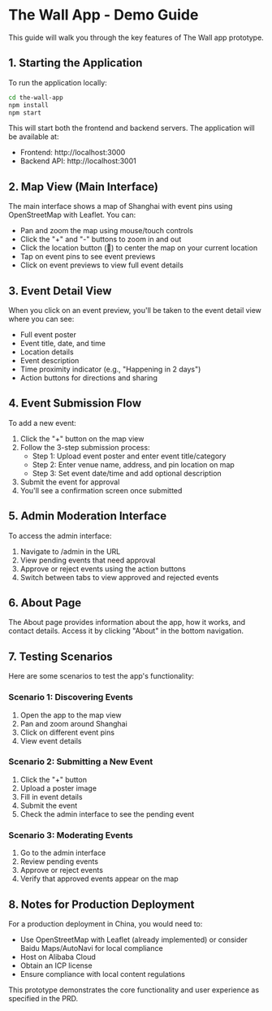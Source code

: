 # The Wall App - Demo Guide

This guide will walk you through the key features of The Wall app prototype.

## 1. Starting the Application

To run the application locally:

```bash
cd the-wall-app
npm install
npm start
```

This will start both the frontend and backend servers. The application will be available at:
- Frontend: http://localhost:3000
- Backend API: http://localhost:3001

## 2. Map View (Main Interface)

The main interface shows a map of Shanghai with event pins using OpenStreetMap with Leaflet. You can:

- Pan and zoom the map using mouse/touch controls
- Click the "+" and "-" buttons to zoom in and out
- Click the location button (📍) to center the map on your current location
- Tap on event pins to see event previews
- Click on event previews to view full event details

## 3. Event Detail View

When you click on an event preview, you'll be taken to the event detail view where you can see:

- Full event poster
- Event title, date, and time
- Location details
- Event description
- Time proximity indicator (e.g., "Happening in 2 days")
- Action buttons for directions and sharing

## 4. Event Submission Flow

To add a new event:

1. Click the "+" button on the map view
2. Follow the 3-step submission process:
   - Step 1: Upload event poster and enter event title/category
   - Step 2: Enter venue name, address, and pin location on map
   - Step 3: Set event date/time and add optional description
3. Submit the event for approval
4. You'll see a confirmation screen once submitted

## 5. Admin Moderation Interface

To access the admin interface:

1. Navigate to /admin in the URL
2. View pending events that need approval
3. Approve or reject events using the action buttons
4. Switch between tabs to view approved and rejected events

## 6. About Page

The About page provides information about the app, how it works, and contact details. Access it by clicking "About" in the bottom navigation.

## 7. Testing Scenarios

Here are some scenarios to test the app's functionality:

### Scenario 1: Discovering Events
1. Open the app to the map view
2. Pan and zoom around Shanghai
3. Click on different event pins
4. View event details

### Scenario 2: Submitting a New Event
1. Click the "+" button
2. Upload a poster image
3. Fill in event details
4. Submit the event
5. Check the admin interface to see the pending event

### Scenario 3: Moderating Events
1. Go to the admin interface
2. Review pending events
3. Approve or reject events
4. Verify that approved events appear on the map

## 8. Notes for Production Deployment

For a production deployment in China, you would need to:
- Use OpenStreetMap with Leaflet (already implemented) or consider Baidu Maps/AutoNavi for local compliance
- Host on Alibaba Cloud
- Obtain an ICP license
- Ensure compliance with local content regulations

This prototype demonstrates the core functionality and user experience as specified in the PRD.
